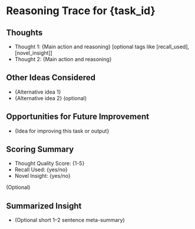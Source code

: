 # Reasoning Trace for {task_id}

## Thoughts
- Thought 1: {Main action and reasoning} [optional tags like [recall_used], [novel_insight]]
- Thought 2: {Main action and reasoning}

## Other Ideas Considered
- {Alternative idea 1}
- {Alternative idea 2} (optional)

## Opportunities for Future Improvement
- {Idea for improving this task or output}

## Scoring Summary
- Thought Quality Score: {1-5}
- Recall Used: {yes/no}
- Novel Insight: {yes/no}

(Optional)
## Summarized Insight
- (Optional short 1–2 sentence meta-summary)
